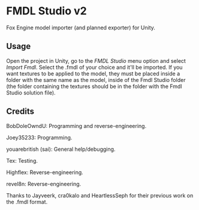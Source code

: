 # FMDL Studio v2
Fox Engine model importer (and planned exporter) for Unity.

## Usage
Open the project in Unity, go to the *FMDL Studio* menu option and select *Import Fmdl*. Select the .fmdl of your choice and it'll be imported. If you want textures to be applied to the model, they must be placed inside a folder with the same name as the model, inside of the Fmdl Studio folder (the folder containing the textures should be in the folder with the Fmdl Studio solution file).

## Credits
BobDoleOwndU: Programming and reverse-engineering.

Joey35233: Programming.

youarebritish (sai): General help/debugging.

Tex: Testing.

Highflex: Reverse-engineering.

revel8n: Reverse-engineering.

Thanks to Jayveerk, cra0kalo and HeartlessSeph for their previous work on the .fmdl format.
